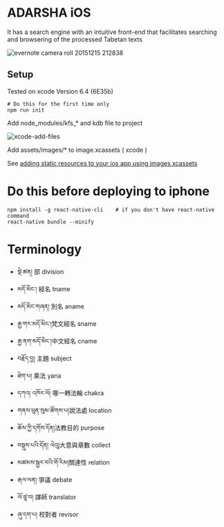 # ADARSHA iOS
It has a search engine with an intuitive front-end that facilitates searching and browsering of the processed Tabetan texts

![evernote camera roll 20151215 212838](https://cloud.githubusercontent.com/assets/880569/11811953/a8713b84-a373-11e5-9830-f1debd44a7bd.png)


## Setup

Tested on xcode Version 6.4 (6E35b)


```
# Do this for the first time only
npm run init
```
Add node_modules/kfs_* and kdb file to project

![xcode-add-files](https://raw.githubusercontent.com/kmsheng/AdarshaIos/master/docs/xcode-add-files.png)

Add assets/images/* to image.xcassets ( xcode )

See [adding static resources to your ios app using images xcassets](https://facebook.github.io/react-native/docs/image.html#adding-static-resources-to-your-ios-app-using-images-xcassets)

# Do this before deploying to iphone

```
npm install -g react-native-cli    # if you don't have react-native command
react-native bundle --minify
```

# Terminology

* སྡེ་ཚན། 部 division
* མདོ་མིང་།   經名  tname
* མདོ་མིང་གཞན།  別名  aname
* རྒྱ་གར་མདོ་མིང་།梵文經名  sname
* རྒྱ་ནག་མདོ་མིང་།中文經名 cname
* བརྗོད་བྱ།  主題  subject
* ཐེག་པ། 乘法  yana
* དཀའ། འཁོར་ལོ། 哪一轉法輪  chakra
* གནས་ཕུན་སུམ་ཚོགས་པ།說法處  location
* ཆོས་ཀྱི་དགོས་དོན།法教目的  purpose
* བསྡུས་པའི་དོན། ལེའུ།大意與章數  collect
* མཚམས་སྦྱར་བའི་གོ་རིམ།關連性  relation
* རྒལ་ལན།  爭議  debate
* ལོ་ཙཱ་བ།  譯師  translator
* ཞུ་དག་པ།   校對者  revisor
